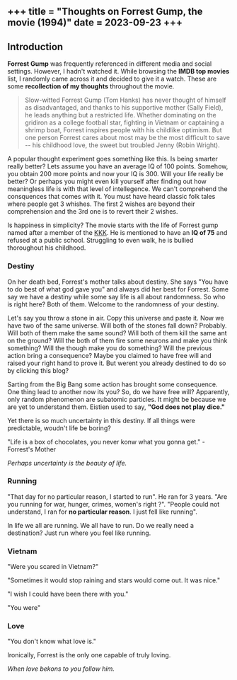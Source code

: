 +++
title = "Thoughts on Forrest Gump, the movie (1994)"
date = 2023-09-23
+++
---
## Introduction
**Forrest Gump** was frequently referenced in different media and social settings. However, I hadn't watched it. While browsing the **IMDB top movies** list, I randomly came across it and decided to give it a watch. These are some **recollection of my thoughts** throughout the movie.

> Slow-witted Forrest Gump (Tom Hanks) has never thought of himself as disadvantaged, and thanks to his supportive mother (Sally Field), he leads anything but a restricted life. Whether dominating on the gridiron as a college football star, fighting in Vietnam or captaining a shrimp boat, Forrest inspires people with his childlike optimism. But one person Forrest cares about most may be the most difficult to save -- his childhood love, the sweet but troubled Jenny (Robin Wright).

A popular thought experiment goes something like this. Is being smarter really better? Lets assume you have an average IQ of 100 points. Somehow, you obtain 200 more points and now your IQ is 300. Will your life really be better? Or perhaps you might even kill yourself after finding out how meaningless life is with that level of intellegence. We can't comprehend the consquences that comes with it. You must have heard classic folk tales where people get 3 whishes. The first 2 wishes are beyond their comprehension and the 3rd one is to revert their 2 wishes.

Is happiness in simplicity? The movie starts with the life of Forrest gump named after a member of the [KKK](https://en.wikipedia.org/wiki/Nathan_Bedford_Forrest). He is mentioned to have an **IQ of 75** and refused at a public school. Struggling to even walk, he is bullied thoroughout his childhood.
### Destiny 
On her death bed, Forrest's mother talks about destiny. She says "You have to do best of what god gave you" and always did her best for Forrest. Some say we have a destiny while some say life is all about randomness. So who is right here? Both of them. Welcome to the randomness of your destiny.

Let's say you throw a stone in air. Copy this universe and paste it. Now we have two of the same universe. Will both of the stones fall down? Probably. Will both of them make the same sound? Will both of them kill the same ant on the ground? Will the both of them fire some neurons and make you think something? Will the though make you do something? Will the previous action bring a consequence? Maybe you claimed to have free will and raised your right hand to prove it. But werent you already destined to do so by clicking this blog?

Sarting from the Big Bang some action has brought some consequence. One thing lead to another now its you? So, do we have free will? Apparently, only random phenomenon are subatomic particles. It might be because we are yet to understand them. Eistien used to say, **"God does not play dice."**

Yet there is so much uncertainty in this destiny. If all things were predictable, woudn't life be boring?

"Life is a box of chocolates, you never konw what you gonna get." - Forrest's Mother

*Perhaps uncertainty is the beauty of life.*

### Running
"That day for no particular reason, I started to run". He ran for 3 years. "Are you running for war, hunger, crimes, women's right ?". "People could not understand, I ran for **no particular reason**. I just fell like running".

In life we all are running. We all have to run. Do we really need a destination? Just run where you feel like running.

### Vietnam

"Were you scared in Vietnam?"

"Sometimes it would stop raining and stars would come out. It was nice."

"I wish I could have been there with you."

"You were"

### Love

"You don't know what love is."

Ironically, Forrest is the only one capable of truly loving.

*When love bekons to you follow him.*





